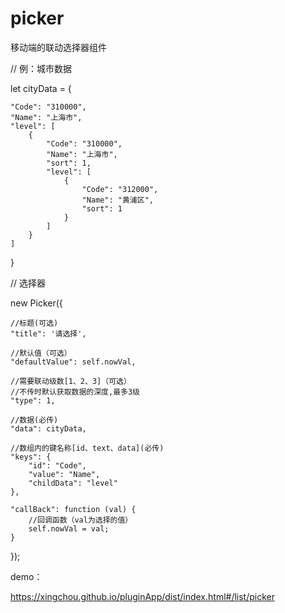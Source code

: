 # picker
移动端的联动选择器组件


// 例：城市数据

let cityData = {

    "Code": "310000",
    "Name": "上海市",
    "level": [
        {
            "Code": "310000",
            "Name": "上海市",
            "sort": 1,
            "level": [
                {
                    "Code": "312000",
                    "Name": "黄浦区",
                    "sort": 1
                }
            ]
        }
    ]
    
}


// 选择器

new Picker({

    //标题(可选)
    "title": '请选择',

    //默认值（可选）
    "defaultValue": self.nowVal,

    //需要联动级数[1、2、3]（可选）
    //不传时默认获取数据的深度,最多3级
    "type": 1,

    //数据(必传)
    "data": cityData,

    //数组内的键名称[id、text、data](必传)
    "keys": {
        "id": "Code",
        "value": "Name",
        "childData": "level"
    },

    "callBack": function (val) {
        //回调函数（val为选择的值）
        self.nowVal = val;
    }
    
});


demo：

https://xingchou.github.io/pluginApp/dist/index.html#/list/picker



